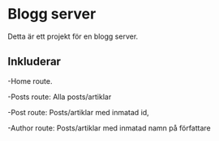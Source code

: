 <h1>Blogg server</h1>
Detta är ett projekt för en blogg server.

<h2>Inkluderar</h2>
<p>-Home route.</p>
<p>-Posts route: Alla posts/artiklar</p>
<p>-Post route: Posts/artiklar med inmatad id,</p>
<p>-Author route: Posts/artiklar med inmatad namn på författare</p>
